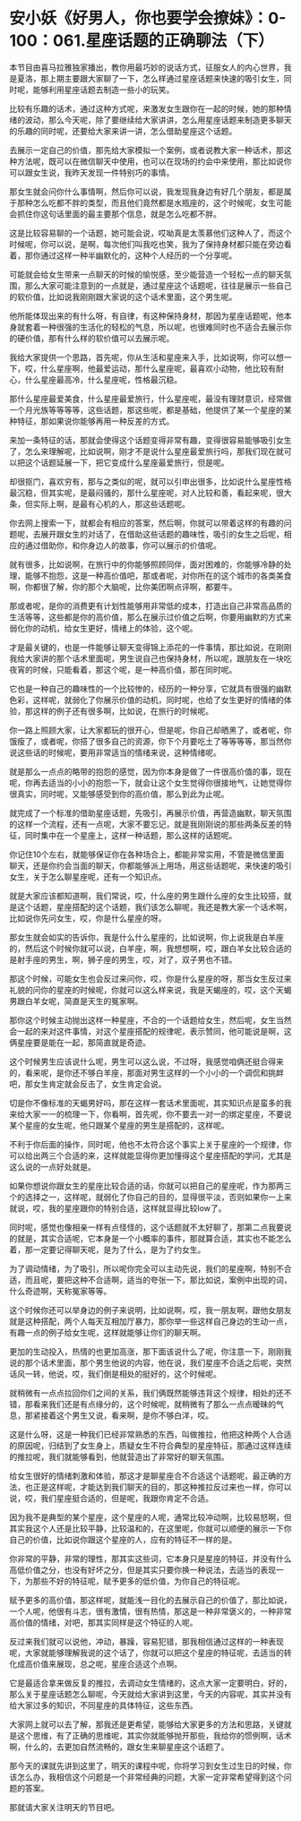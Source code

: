 # 安小妖《好男人，你也要学会撩妹》：0-100：061.星座话题的正确聊法（下）

本节目由喜马拉雅独家播出，教你用最巧妙的说话方式，征服女人的内心世界，我是夏洛，那上期主要跟大家聊了一下，怎么样通过星座话题来快速的吸引女生，同时呢，能够利用星座话题去制造一些小的玩笑。

比较有乐趣的话术，通过这种方式呢，来激发女生跟你在一起的时候，她的那种情绪的波动，那么今天呢，除了要继续给大家讲讲，怎么用星座话题来制造更多聊天的乐趣的同时呢，还要给大家来讲一讲，怎么借助星座这个话题。

去展示一定自己的价值，那先给大家模拟一个案例，或者说教大家一种话术，那这种方法呢，既可以在微信聊天中使用，也可以在现场的约会中来使用，那比如说你可以跟女生说，我昨天发现一件特别巧的事情。

那女生就会问你什么事情啊，然后你可以说，我发现我身边有好几个朋友，都是属于那种怎么吃都不胖的类型，而且他们竟然都是水瓶座的，这个时候呢，女生可能会抓住你这句话里面的最主要那个信息，就是怎么吃都不胖。

这是比较容易聊的一个话题，她可能会说，哎呦真是太羡慕他们这种人了，而这个时候呢，你可以说，是啊，每次他们叫我吃也笑，我为了保持身材都只能在旁边看着，那你通过这样一种半幽默化的，这种个人经历的一个分享呢。

可能就会给女生带来一点聊天的时候的愉悦感，至少能营造一个轻松一点的聊天氛围，那么大家可能注意到的一点就是，通过星座这个话题呢，往往是展示一些自己的软价值，比如说我刚刚跟大家说的这个话术里面，这个男生呢。

他所能体现出来的有什么呀，有自律，有这种保持身材，那因为星座话题呢，他本身就套着一种很强的生活化的轻松的气息，所以呢，也很难同时也不适合去展示你的硬价值，那有什么样的软价值可以去展示呢。

我给大家提供一个思路，首先呢，你从生活和星座来入手，比如说啊，你可以想一下，哎，什么星座啊，他最爱运动，那什么星座呢，最喜欢小动物，他比较有耐心，什么星座最高冷，什么星座呢，性格最沉稳。

那什么星座最爱美食，什么星座最爱旅行，什么星座呢，最没有理财意识，经常做一个月光族等等等等，这些话题，那这些呢，都是基础，他提供了某一个星座的某种特征，那如果说你能够再用一种反差的方式。

来加一条特征的话，那就会使得这个话题变得非常有趣，变得很容易能够吸引女生了，怎么来理解呢，比如说啊，刚才不是说什么星座最爱旅行吗，那我们现在就可以把这个话题延展一下，把它变成什么星座最爱旅行，但是呢。

却很抠门，喜欢穷有，那与之类似的呢，就可以引申出很多，比如说什么星座性格最沉稳，但其实呢，是最闷骚的，那什么星座呢，对人比较和善，看起来呢，很大条，但实际上啊，是最有心机的人，那这些话题呢。

你去网上搜索一下，就都会有相应的答案，然后啊，你就可以带着这样的有趣的问题呢，去展开跟女生的对话了，在借助这些话题的趣味性，吸引的女生之后呢，相应的通过借助你，和你身边人的故事，你可以展示的价值呢。

就有很多，比如说啊，在旅行中的你能够照顾同伴，面对困难的，你能够冷静的处理，能够不抱怨，这是一种高价值吧，那或者呢，对你所在的这个城市的各类美食啊，你都很了解，你的那个大脑呢，比你美团啊点评啊，都要牛。

那或者呢，是你的消费更有计划性能够用非常低的成本，打造出自己非常高品质的生活等等，这些都是你的高价值，那么在展示过价值之后啊，你要用幽默的方式来弱化你的动机，给女生更好，情绪上的体验，这个呢。

才是最关键的，也是一件能够让聊天变得锦上添花的一件事情，那比如说，在刚刚我给大家讲的那个话术里面呢，男生说自己也保持身材，所以呢，跟朋友在一块吃夜宵的时候，只能看着，那这个呢，是一种高价值，那在同时呢。

它也是一种自己的趣味性的一个比较惨的，经历的一种分享，它就具有很强的幽默色彩，这样呢，就弱化了你展示价值的动机，同时呢，也给了女生更好的情绪的体验，那这样的例子还有很多啊，比如说，在旅行的时候呢。

你一路上照顾大家，让大家都玩的很开心，但是呢，你自己却晒黑了，或者呢，你饿瘦了，或者呢，你搭了很多自己的资源，你下个月要吃土了等等等等，那当然你说这些话的时候呢，要用非常适当的情绪来说，这种情绪呢。

就是那么一点点的略带的抱怨的感觉，因为你本身是做了一件很高价值的事，现在呢，你再去适当的小小的抱怨一下，就会让这个女生觉得你很接地气，让她觉得你很真实，同时呢，又能够感受到你的高价值，那么到此为止呢。

就完成了一个标准的借助星座话题，先吸引，再展示价值，再营造幽默，聊天氛围的这样一个流程，还有一点呢，大家不要忘记，就是我刚刚说的那些两条反差的特征，同时集中在一个星座上，这样一种话题，那么这样的话题呢。

你记住10个左右，就能够保证你在各种场合上，都能非常实用，不管是微信里面聊天，还是你约会当面的聊天，你都能够派上用场，用这些话题呢，来快速的吸引女生，关于怎么聊星座呢，还有一个知识点。

就是大家应该都知道啊，我们常说，哎，什么座的男生跟什么座的女生比较搭，就是这个话题，星座搭配的这个话题，我们该怎么聊呢，我还是教大家一个话术啊，比如说你先问女生，哎，你是什么星座的呀。

那女生就会如实的告诉你，我是什么什么星座的，比如说啊，你上说我是白羊座的，然后这个时候你就可以说，白羊座，啊，我想想啊，哎，跟白羊女比较合适的是射手座的男生，啊，狮子座的男生，哎，对了，双子男也不错。

那这个时候，可能女生也会反过来问你，哎，你是什么星座的呀，那当女生反过来礼貌的问你的星座的时候呢，你就可以这么样来说，我是天蝎座的，哎，这个天蝎男跟白羊女呢，简直是天生的冤家啊。

那你这个时候主动抛出这样一种星座，不合的一个话题给女生，然后呢，女生当然会一起的来对这件事情，对这个星座搭配的规律呢，表示赞同，他可能说是啊，这俩星座要是能在一起，那简直就是奇迹。

这个时候男生应该说什么呢，男生可以这么说，不过呀，我感觉咱俩还挺合得来的，看来呢，是你还不够白羊座，那面对男生这样的一个小小的一个调侃和挑衅吧，那女生肯定就会反击了，女生肯定会说。

切是你不像标准的天蝎男好吗，那在这样一套话术里面呢，其实知识点是蛮多的我来给大家一一的梳理一下，你看啊，首先呢，你不要去一对一的绑定星座，不要说某个星座的女生呢，他只跟某个星座的男生是搭配的，这样呢。

不利于你后面的操作，同时呢，他也不太符合这个事实上关于星座的一个规律，你可以给出两三个合适的来，这样就能显得你更加懂得这个星座搭配的学问，尤其是这么说的一点好处就是。

如果你想说你跟女生的星座比较合适的话，你就可以把自己的星座呢，作为那两三个的选择之一，这样呢，就弱化了你自己的目的，显得很平淡，否则如果你一上来就说，哎，我的星座跟你的特别合适，这样就显得比较low了。

同时呢，感觉也像相亲一样有点怪怪的，这个话题就不太好聊了，那第二点我要说的就是，其实合适呢，它本身是一个小概率的事件，那就算合适，其实也不能怎么着，那一定要记得聊天呢，是为了什么，是为了约女生。

为了调动情绪，为了吸引，所以呢你完全可以主动先说，我们的星座啊，特别不合适，而且呢，要把这种不合适啊，适当的夸张一下，那比如说，案例中出现的词，什么奇迹啊，天称冤家等等。

这个时候你还可以举身边的例子来说明，比如说啊，哎，我一朋友啊，跟他女朋友就是这种搭配，两个人每天互相加厅暴力，那你举一些这样自己身边的生动一点，有趣一点的例子给女生呢，这样就能够让你们的聊天啊。

更加的生动投入，热情的也更加高涨，那下面该说什么了呢，你注意一下，刚刚我说的那个话术里面，那个男生他说的内容，他在说，我们星座不合适之后呢，突然话风一转，他说，哎，我们倒是相处的挺好的，这个时候呢。

就稍微有一点点拉回你们之间的关系，我们俩既然能够违背这个规律，相处的还不错，那看来我们还是有点缘分的，这个时候呢，就稍微有了那么一点点暧昧的气息，那紧接着这个男生又说，看来啊，是你不够白洋，哎。

这是什么呀，这是一种我们已经非常熟悉的东西，叫做推拉，他把这种两个人合适的原因呢，归结到了女生身上，质疑女生不符合典型的星座特征，那通过这样连续的推拉呢，我们就能够看到，他就营造出了非常好的聊天氛围。

给女生很好的情绪刺激和体验，那这才是聊星座合不合适这个话题呢，最正确的方法，也正是这样呢，才能达到我们聊天的目的，那这种推拉反过来也一样，你可以说，哎，我们星座挺合适的，但是呢，我跟你肯定不合适。

因为我不是典型的某个星座，这个星座的人呢，通常比较冲动啊，比较易怒啊，但其实我这个人还是比较平静，比较温和的，在这里呢，你就可以顺便的展示一下你自己的价值，比如说你跟这个星座的人，应有的特征不一样的是。

你非常的平静，非常的理性，那其实这些词，它本身只是星座的特征，并没有什么高低价值之分，也没有好坏之分，但是其实只要你换一种说法，去适当的表现一下，为那些不好的特征呢，赋予更多的低价值，为你自己的特征呢。

赋予更多的高价值，那这样呢，就能浅一目化的去展示自己的价值了，那比如说，一个人呢，他很有斗志，很有激情，很有热情，那这是一种非常褒义的，一种非常高价值的情绪，对吧，那其实同样是这个特征的人呢。

反过来我们就可以说他，冲动，暴躁，容易犯错，那我相信通过这样的一种表现呢，大家就能够理解我说的这个话了，你就可以把这个星座的特征呢，去适当的转化成高价值来展现，总之呢，星座合适这个点啊。

它是最适合拿来做反复的推拉，去调动女生情绪的，这点大家一定要明白，好的，那么关于星座话题怎么聊呢，今天就给大家讲到这里，今天的内容呢，其实并没有给大家过多的知识，不同星座的具体特征，这些东西。

大家网上就可以去了解，那我还是更希望，能够给大家更多的方法和思路，关键就是这个思维，有了正确的思维呢，其实你就能够抛开那些，我给你的惯例啊，话术啊，什么的，去更加自然流畅的，跟女生来聊星座这个话题了。

那今天的课就先讲到这里了，明天的课程中呢，你将学习到女生过生日的时候，你该怎么办，我相信这个问题是一个非常经典的问题，大家一定非常希望得到这个问题的答案。

那就请大家关注明天的节目吧。